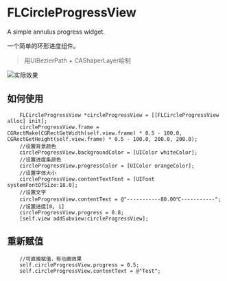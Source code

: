 # FLCircleProgressView
A simple annulus progress widget.

一个简单的环形进度组件。

> 用UIBezierPath + CAShaperLayer绘制

![实际效果](https://upload-images.jianshu.io/upload_images/2871024-b2eda4ad9dacec56.png?imageMogr2/auto-orient/strip%7CimageView2/2/w/240)

## 如何使用

```objc
	FLCircleProgressView *circleProgressView = [[FLCircleProgressView alloc] init];
    circleProgressView.frame = CGRectMake(CGRectGetWidth(self.view.frame) * 0.5 - 100.0, CGRectGetHeight(self.view.frame) * 0.5 - 100.0, 200.0, 200.0);
    //设置背景颜色
    circleProgressView.backgroundColor = [UIColor whiteColor];
    //设置进度条颜色
    circleProgressView.progressColor = [UIColor orangeColor];
    //设置字体大小
    circleProgressView.contentTextFont = [UIFont systemFontOfSize:18.0];
    //设置文字
    circleProgressView.contentText = @"-----------80.00℃-----------";
    //设置进度[0, 1]
    circleProgressView.progress = 0.8;
    [self.view addSubview:circleProgressView];
```

## 重新赋值

```obj
	//可直接赋值，有动画效果
	self.circleProgressView.progress = 0.5;
    self.circleProgressView.contentText = @"Test";
```
